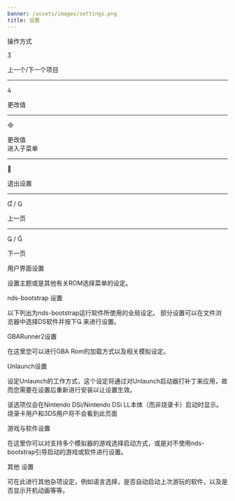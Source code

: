 ```yaml
---
banner: /assets/images/settings.png
title: 设置
---
```


<div id="conrols" class="section-title">操作方式</div>
<div class="section-body">
    <div class="button-action-group">
        <p class="button-action button">&#xE07D;</p>
        <p class="button-action-text">上一个/下一个项目</p>
    </div>
    <hr>
    <div class="button-action-group">
        <p class="button-action button">&#xE07E;</p>
        <p class="button-action-text">更改值</p>
    </div>
    <hr>
    <div class="button-action-group">
        <p class="button-action button">&#xE000;</p>
        <p class="button-action-text">更改值<br>进入子菜单</p>
    </div>
    <hr>
    <div class="button-action-group">
        <p class="button-action button">&#xE001;</p>
        <p class="button-action-text">退出设置</p>
    </div>
    <hr>
    <div class="button-action-group">
        <p class="button-action button">&#xE004; / &#xE002;</p>
        <p class="button-action-text">上一页</p>
    </div>
    <hr>
    <div class="button-action-group">
        <p class="button-action button">&#xE003; / &#xE005;</p>
        <p class="button-action-text">下一页</p>
    </div>
</div>

<div id="gui-settings" class="section-title">用户界面设置</div>
<div class="section-body">
    <p>设置主题或是其他有关ROM选择菜单的设定。</p>
</div>

<div id="nds-bootstrap-settings" class="section-title">nds-bootstrap 设置</div>
<div class="section-body">
    <p>以下列出为nds-bootstrap运行软件所使用的全局设定。 部分设置可以在文件浏览器中选择DS软件并按下&#xE003; 来进行设置。</p>
</div>

<div id="gbarunner2-settings" class="section-title">GBARunner2设置</div>
<div class="section-body">
    <p>在这里您可以进行GBA Rom的加载方式以及相关模拟设定。</p>
</div>

<div id="unlaunch-settings" class="section-title">Unlaunch设置</div>
<div class="section-body">
    <p>设定Unlaunch的工作方式，这个设定将通过对Unlaunch启动器打补丁来应用，故而您需要在设置后重新进行安装以让设置生效。</p>
    <p>该选项仅会在Nintendo DSi/Nintendo DSi LL本体（而非烧录卡）启动时显示。 烧录卡用户和3DS用户将不会看到此页面</p>
</div>

<div id="games-and-apps-settings" class="section-title">游戏与软件设置</div>
<div class="section-body">
    <p>在这里你可以对支持多个模拟器的游戏选择启动方式，或是对不使用nds-bootstrap引导启动的游戏或软件进行设置。</p>
</div>

<div id="misc-settings" class="section-title">其他​​ 设置</div>
<div class="section-body">
    <p>可在此进行其他杂项设定，例如语言选择，是否自动启动上次游玩的软件，以及是否显示开机动画等等。</p>
</div>
